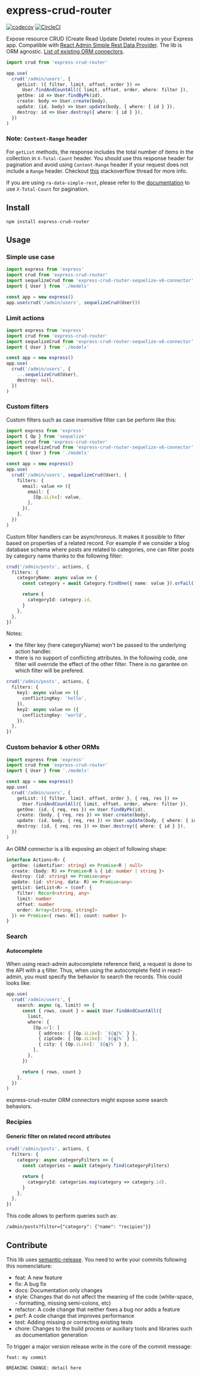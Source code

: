 # express-crud-router

[![codecov](https://codecov.io/gh/lalalilo/express-crud-router/branch/master/graph/badge.svg)](https://codecov.io/gh/lalalilo/express-crud-router) [![CircleCI](https://circleci.com/gh/lalalilo/express-crud-router.svg?style=svg)](https://circleci.com/gh/lalalilo/express-crud-router)

Expose resource CRUD (Create Read Update Delete) routes in your Express app. Compatible with [React Admin Simple Rest Data Provider](https://github.com/marmelab/react-admin/tree/master/packages/ra-data-simple-rest). The lib is ORM agnostic. [List of existing ORM connectors](https://www.npmjs.com/search?q=keywords:express-crud-router-connector).

```ts
import crud from 'express-crud-router'

app.use(
  crud('/admin/users', {
    getList: ({ filter, limit, offset, order }) =>
      User.findAndCountAll({ limit, offset, order, where: filter }),
    getOne: id => User.findByPk(id),
    create: body => User.create(body),
    update: (id, body) => User.update(body, { where: { id } }),
    destroy: id => User.destroy({ where: { id } }),
  })
)
```

### Note: `Content-Range` header

For `getList` methods, the response includes the total number of items in the collection in `X-Total-Count` header. You should use this response header for pagination and avoid using `Content-Range` header if your request does not include a `Range` header. Checkout [this](https://stackoverflow.com/questions/53259737/content-range-working-in-safari-but-not-in-chrome) stackoverflow thread for more info.

If you are using `ra-data-simple-rest`, please refer to the [documentation](https://github.com/Serind/ra-data-simple-rest#note-about-content-range) to use `X-Total-Count` for pagination.

## Install

```
npm install express-crud-router
```

## Usage

### Simple use case

```ts
import express from 'express'
import crud from 'express-crud-router'
import sequelizeCrud from 'express-crud-router-sequelize-v6-connector'
import { User } from './models'

const app = new express()
app.use(crud('/admin/users', sequelizeCrud(User)))
```

### Limit actions

```ts
import express from 'express'
import crud from 'express-crud-router'
import sequelizeCrud from 'express-crud-router-sequelize-v6-connector'
import { User } from './models'

const app = new express()
app.use(
  crud('/admin/users', {
    ...sequelizeCrud(User),
    destroy: null,
  })
)
```

### Custom filters

Custom filters such as case insensitive filter can be perform like this:

```ts
import express from 'express'
import { Op } from 'sequelize'
import crud from 'express-crud-router'
import sequelizeCrud from 'express-crud-router-sequelize-v6-connector'
import { User } from './models'

const app = new express()
app.use(
  crud('/admin/users', sequelizeCrud(User), {
    filters: {
      email: value => ({
        email: {
          [Op.iLike]: value,
        },
      }),
    },
  })
)
```

Custom filter handlers can be asynchronous. It makes it possible to filter based on properties of a related record. For example if we consider a blog database schema where posts are related to categories, one can filter posts by category name thanks to the following filter:

```ts
crud('/admin/posts', actions, {
  filters: {
    categoryName: async value => {
      const category = await Category.findOne({ name: value }).orFail()

      return {
        categoryId: category.id,
      }
    },
  },
})
```

Notes:

- the filter key (here categoryName) won't be passed to the underlying action handler.
- there is no support of conflicting attributes. In the following code, one filter will override the effect of the other filter. There is no garantee on which filter will be prefered.

```ts
crud('/admin/posts', actions, {
  filters: {
    key1: async value => ({
      conflictingKey: 'hello',
    }),
    key2: async value => ({
      conflictingKey: 'world',
    }),
  },
})
```

### Custom behavior & other ORMs

```ts
import express from 'express'
import crud from 'express-crud-router'
import { User } from './models'

const app = new express()
app.use(
  crud('/admin/users', {
    getList: ({ filter, limit, offset, order }, { req, res }) =>
      User.findAndCountAll({ limit, offset, order, where: filter }),
    getOne: (id, { req, res }) => User.findByPk(id),
    create: (body, { req, res }) => User.create(body),
    update: (id, body, { req, res }) => User.update(body, { where: { id } }),
    destroy: (id, { req, res }) => User.destroy({ where: { id } }),
  })
)
```

An ORM connector is a lib exposing an object of following shape:

```typescript
interface Actions<R> {
  getOne: (identifier: string) => Promise<R | null>
  create: (body: R) => Promise<R & { id: number | string }>
  destroy: (id: string) => Promise<any>
  update: (id: string, data: R) => Promise<any>
  getList: GetList<R> = (conf: {
    filter: Record<string, any>
    limit: number
    offset: number
    order: Array<[string, string]>
  }) => Promise<{ rows: R[]; count: number }>
}
```

### Search

#### Autocomplete

When using react-admin autocomplete reference field, a request is done to the API with a `q` filter. Thus, when using the autocomplete field in react-admin, you must specify the behavior to search the records. This could looks like:

```ts
app.use(
  crud('/admin/users', {
    search: async (q, limit) => {
      const { rows, count } = await User.findAndCountAll({
        limit,
        where: {
          [Op.or]: [
            { address: { [Op.iLike]: `${q}%` } },
            { zipCode: { [Op.iLike]: `${q}%` } },
            { city: { [Op.iLike]: `${q}%` } },
          ],
        },
      })

      return { rows, count }
    },
  })
)
```

express-crud-router ORM connectors might expose some search behaviors.

### Recipies

#### Generic filter on related record attributes

```ts
crud('/admin/posts', actions, {
  filters: {
    category: async categoryFilters => {
      const categories = await Category.find(categoryFilters)

      return {
        categoryId: categories.map(category => category.id),
      }
    },
  },
})
```

This code allows to perform queries such as:

`/admin/posts?filter={"category": {"name": "recipies"}}`

## Contribute

This lib uses [semantic-release](https://github.com/semantic-release/semantic-release). You need to write your commits following this nomenclature:

- feat: A new feature
- fix: A bug fix
- docs: Documentation only changes
- style: Changes that do not affect the meaning of the code (white-space, - formatting, missing semi-colons, etc)
- refactor: A code change that neither fixes a bug nor adds a feature
- perf: A code change that improves performance
- test: Adding missing or correcting existing tests
- chore: Changes to the build process or auxiliary tools and libraries such as documentation generation

To trigger a major version release write in the core of the commit message:

```
feat: my commit

BREAKING CHANGE: detail here
```
